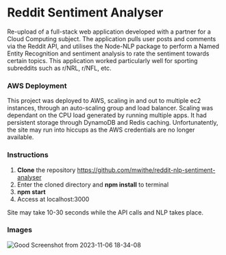 # Reddit Sentiment Analyser
Re-upload of a full-stack web application developed with a partner for a Cloud Computing subject. The application pulls user posts and comments via the Reddit API, and utilises the Node-NLP package to perform a Named Entity Recognition and sentiment analysis to rate the sentiment towards certain topics. This application worked particularly well for sporting subreddits such as r/NRL, r/NFL, etc.

### AWS Deployment
This project was deployed to AWS, scaling in and out to multiple ec2 instances, through an auto-scaling group and load balancer. Scaling was dependant on the CPU load generated by running multiple apps. It had persistent storage through DynamoDB and Redis caching. Unfortunatently, the site may run into hiccups as the AWS credentials are no longer available.

### Instructions
1. **Clone** the repository https://github.com/mwithe/reddit-nlp-sentiment-analyser
2. Enter the cloned directory and **npm install** to terminal
3. **npm start**
4. Access at localhost:3000

Site may take 10-30 seconds while the API calls and NLP takes place.

### Images
![Good Screenshot from 2023-11-06 18-34-08](https://github.com/mwithe/reddit-nlp-sentiment-analyser/assets/112362724/194bef0e-67de-46e0-a634-fff32919392c)
